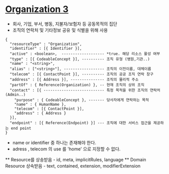 # [Organization 3](http://hl7.org/fhir/organization.html)

- 회사, 기업, 부서, 병동, 지불자/보험자 등 공동목적의 집단 
- 조직의 연락처 및 기타정보 공유 및 식별을 위해 사용

```
{
  "resourceType" : "Organization",
  "identifier" : [{ Identifier }],
  "active" : <boolean>,  ------------------- *true. 해당 리소스 활성 여부 
  "type" : [{ CodeableConcept }], ---------- 조직 유형 (병원,기관..) 
  "name" : "<string>",
  "alias" : ["<string>"], ------------------ 조직의 이전이름, 대체이름
  "telecom" : [{ ContactPoint }], ---------- 조직의 공공 조직 연락 창구
  "address" : [{ Address }], --------------- 조직의 물리적 주소 
  "partOf" : { Reference(Organization) }, -- 현재 조직의 상위 조직
  "contact" : [{ --------------------------- 특정 목적을 위한 조직의 연락처 (Admin..)
    "purpose" : { CodeableConcept }, ------- 당사자에게 연락하는 목적
    "name" : { HumanName }, 
    "telecom" : [{ ContactPoint }], 
    "address" : { Address } 
  }],
  "endpoint" : [{ Reference(Endpoint) }] --- 조직에 대한 서비스 접근을 제공하는 end point 
}
```
- name or identifier 중 하나는 존재해야 한다.
- adress , telecom 의 use 를 'home' 으로 지정할 수 없다.
 
** Resource를 상송받음 - id, meta, implicitRules, language
** Domain Resource 상속받음 - text, contained, extension, modifierExtension 